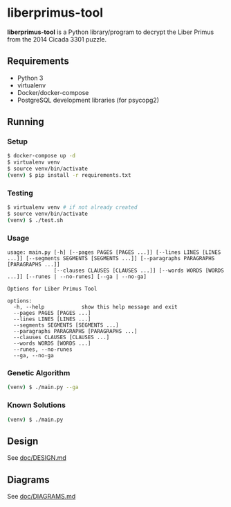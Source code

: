 # liberprimus-tool

**liberprimus-tool** is a Python library/program to decrypt the Liber Primus
from the 2014 Cicada 3301 puzzle.

## Requirements

* Python 3
* virtualenv
* Docker/docker-compose
* PostgreSQL development libraries (for psycopg2)

## Running

### Setup

```bash
$ docker-compose up -d
$ virtualenv venv
$ source venv/bin/activate
(venv) $ pip install -r requirements.txt
```

### Testing

```bash
$ virtualenv venv # if not already created
$ source venv/bin/activate
(venv) $ ./test.sh

```
### Usage

```
usage: main.py [-h] [--pages PAGES [PAGES ...]] [--lines LINES [LINES ...]] [--segments SEGMENTS [SEGMENTS ...]] [--paragraphs PARAGRAPHS [PARAGRAPHS ...]]
               [--clauses CLAUSES [CLAUSES ...]] [--words WORDS [WORDS ...]] [--runes | --no-runes] [--ga | --no-ga]

Options for Liber Primus Tool

options:
  -h, --help            show this help message and exit
  --pages PAGES [PAGES ...]
  --lines LINES [LINES ...]
  --segments SEGMENTS [SEGMENTS ...]
  --paragraphs PARAGRAPHS [PARAGRAPHS ...]
  --clauses CLAUSES [CLAUSES ...]
  --words WORDS [WORDS ...]
  --runes, --no-runes
  --ga, --no-ga
```

### Genetic Algorithm

```bash
(venv) $ ./main.py --ga
```

### Known Solutions

```bash
(venv) $ ./main.py
```

## Design

See [doc/DESIGN.md](./doc/DESIGN.md)

## Diagrams

See [doc/DIAGRAMS.md](./doc/DIAGRAMS.md)
